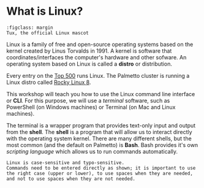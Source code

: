 # What is Linux?

```{figure} ../fig/Tux.png
:figclass: margin
Tux, the official Linux mascot
```

Linux is a family of free and open-source operating systems based on the kernel created by Linus Torvalds in 1991. A kernel is software that coordinates/interfaces the computer's hardware and other sofware. An operating system based on Linux is called a **distro** or distribution.

Every entry on the [Top 500](https://top500.org) runs Linux. The Palmetto cluster is running a Linux distro called [Rocky Linux 8](https://rockylinux.org).

This workshop will teach you how to use the Linux command line interface or **CLI**. For this purpose, we will use a *terminal* software, such as PowerShell (on Windows machines) or Terminal (on Mac and Linux machines).

The terminal is a wrapper program that provides text-only input and output from the **shell**. The **shell** is a program that will allow us to interact directly with the operating system kernel. There are many different shells, but the most common (and the default on Palmetto) is **Bash**. Bash provides it's own *scripting language* which allows us to run commands automatically.

```{note}
Linux is case-sensitive and typo-sensitive.
Commands need to be entered directly as shown; it is important to use the right case (upper or lower), to use spaces when they are needed, and not to use spaces when they are not needed.
```
